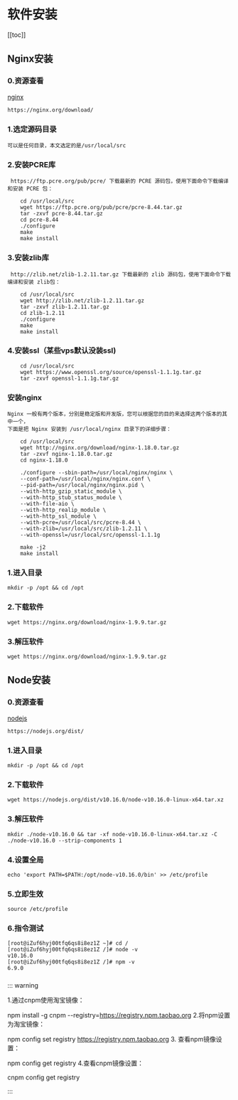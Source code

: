 # 软件安装
[[toc]]

## Nginx安装

### 0.资源查看
[nginx](https://nginx.org/download/) <Badge text="nginx"/>
```shell script
https://nginx.org/download/
```

### 1.选定源码目录
    可以是任何目录，本文选定的是/usr/local/src

### 2.安装PCRE库
     https://ftp.pcre.org/pub/pcre/ 下载最新的 PCRE 源码包，使用下面命令下载编译和安装 PCRE 包：
```shell script
    cd /usr/local/src
    wget https://ftp.pcre.org/pub/pcre/pcre-8.44.tar.gz 
    tar -zxvf pcre-8.44.tar.gz
    cd pcre-8.44
    ./configure
    make
    make install
```
### 3.安装zlib库
     http://zlib.net/zlib-1.2.11.tar.gz 下载最新的 zlib 源码包，使用下面命令下载编译和安装 zlib包：

```shell script
    cd /usr/local/src
    wget http://zlib.net/zlib-1.2.11.tar.gz
    tar -zxvf zlib-1.2.11.tar.gz
    cd zlib-1.2.11
    ./configure
    make
    make install
```
### 4.安装ssl（某些vps默认没装ssl)
```shell script
    cd /usr/local/src
    wget https://www.openssl.org/source/openssl-1.1.1g.tar.gz
    tar -zxvf openssl-1.1.1g.tar.gz
```

### 安装nginx
    Nginx 一般有两个版本，分别是稳定版和开发版，您可以根据您的目的来选择这两个版本的其中一个，
    下面是把 Nginx 安装到 /usr/local/nginx 目录下的详细步骤：
    
```shell script
    cd /usr/local/src
    wget http://nginx.org/download/nginx-1.18.0.tar.gz
    tar -zxvf nginx-1.18.0.tar.gz
    cd nginx-1.18.0
     
    ./configure --sbin-path=/usr/local/nginx/nginx \
    --conf-path=/usr/local/nginx/nginx.conf \
    --pid-path=/usr/local/nginx/nginx.pid \
    --with-http_gzip_static_module \
    --with-http_stub_status_module \
    --with-file-aio \
    --with-http_realip_module \
    --with-http_ssl_module \
    --with-pcre=/usr/local/src/pcre-8.44 \
    --with-zlib=/usr/local/src/zlib-1.2.11 \
    --with-openssl=/usr/local/src/openssl-1.1.1g
     
    make -j2
    make install
```



### 1.进入目录
```shell script
mkdir -p /opt && cd /opt
```

### 2.下载软件
```shell script
wget https://nginx.org/download/nginx-1.9.9.tar.gz
```

### 3.解压软件
```shell script
wget https://nginx.org/download/nginx-1.9.9.tar.gz
```



## Node安装

### 0.资源查看
[nodejs](https://nodejs.org/dist/) <Badge text="nodejs"/>
```shell script
https://nodejs.org/dist/
```

### 1.进入目录
```shell script
mkdir -p /opt && cd /opt
```

### 2.下载软件
```shell script
wget https://nodejs.org/dist/v10.16.0/node-v10.16.0-linux-x64.tar.xz
```

### 3.解压软件
```shell script
mkdir ./node-v10.16.0 && tar -xf node-v10.16.0-linux-x64.tar.xz -C ./node-v10.16.0 --strip-components 1
```

### 4.设置全局
```shell script
echo 'export PATH=$PATH:/opt/node-v10.16.0/bin' >> /etc/profile
```

### 5.立即生效
```shell script
source /etc/profile
```

### 6.指令测试
```shell script
[root@iZuf6hyj00tfq6qs8i8ez1Z ~]# cd /
[root@iZuf6hyj00tfq6qs8i8ez1Z /]# node -v
v10.16.0
[root@iZuf6hyj00tfq6qs8i8ez1Z /]# npm -v
6.9.0
```


###

::: warning

 1.通过cnpm使用淘宝镜像：
 
 npm install -g cnpm --registry=https://registry.npm.taobao.org
 2.将npm设置为淘宝镜像：
 
 npm config set registry https://registry.npm.taobao.org
 3. 查看npm镜像设置：
 
 npm config get registry 
 4.查看cnpm镜像设置：
 
 cnpm config get registry 
   
:::
